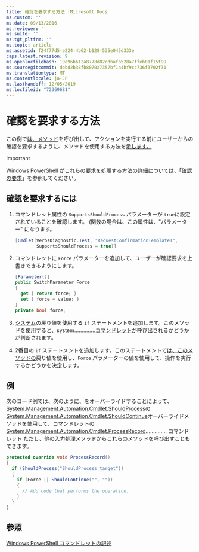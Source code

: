 ```yaml
---
title: 確認を要求する方法 |Microsoft Docs
ms.custom: ''
ms.date: 09/13/2016
ms.reviewer: ''
ms.suite: ''
ms.tgt_pltfrm: ''
ms.topic: article
ms.assetid: f24f77d5-e224-4b62-b128-535e045d333e
caps.latest.revision: 9
ms.openlocfilehash: 19e96b612a8778d82cdbafb528a7ffeb01f15f99
ms.sourcegitcommit: debd2b38fb8070a7357bf1a4bf9cc736f3702f31
ms.translationtype: MT
ms.contentlocale: ja-JP
ms.lasthandoff: 12/05/2019
ms.locfileid: "72369681"
---
```

# <a name="how-to-request-confirmations"></a>確認を要求する方法

この例で[は、メソッド](/dotnet/api/System.Management.Automation.Cmdlet.ShouldProcess)を呼び出して、アクションを実行する前にユーザーからの確認を要求するように、メソッドを使用する方法を[示します。](/dotnet/api/System.Management.Automation.Cmdlet.ShouldContinue)

> [!IMPORTANT]
> Windows PowerShell がこれらの要求を処理する方法の詳細については、「[確認の要求](./requesting-confirmation-from-cmdlets.md)」を参照してください。

## <a name="to-request-confirmation"></a>確認を要求するには

1. コマンドレット属性の `SupportsShouldProcess` パラメーターが `true`に設定されていることを確認します。 (関数の場合は、この属性は、"パラメーター" になります。

    ```csharp
    [Cmdlet(VerbsDiagnostic.Test, "RequestConfirmationTemplate1",
            SupportsShouldProcess = true)]
    ```

2. コマンドレットに `Force` パラメーターを追加して、ユーザーが確認要求を上書きできるようにします。

    ```csharp
    [Parameter()]
    public SwitchParameter Force
    {
      get { return force; }
      set { force = value; }
    }
    private bool force;
    ```

3. [システム](/dotnet/api/System.Management.Automation.Cmdlet.ShouldProcess)の戻り値を使用する `if` ステートメントを追加します。このメソッドを使用すると、system..............[コマンドレット](/dotnet/api/System.Management.Automation.Cmdlet.ShouldContinue)が呼び出されるかどうかが判断されます。

4. 2番目の `if` ステートメントを追加します。このステートメントで[は、このメソッドの](/dotnet/api/System.Management.Automation.Cmdlet.ShouldContinue)戻り値を使用し、`Force` パラメーターの値を使用して、操作を実行するかどうかを決定します。

## <a name="example"></a>例

次のコード例では、次のように、をオーバーライドすることによって、[System.Management.Automation.Cmdlet.ShouldProcess](/dotnet/api/System.Management.Automation.Cmdlet.ShouldProcess)の[System.Management.Automation.Cmdlet.ShouldContinue](/dotnet/api/System.Management.Automation.Cmdlet.ShouldContinue)オーバーライドメソッドを使用して、コマンドレットの[System.Management.Automation.Cmdlet.ProcessRecord](/dotnet/api/System.Management.Automation.Cmdlet.ProcessRecord).............. コマンドレット ただし、他の入力処理メソッドからこれらのメソッドを呼び出すこともできます。

```csharp
protected override void ProcessRecord()
{
  if (ShouldProcess("ShouldProcess target"))
  {
    if (Force || ShouldContinue("", ""))
    {
      // Add code that performs the operation.
    }
  }
}
```

## <a name="see-also"></a>参照

[Windows PowerShell コマンドレットの記述](./writing-a-windows-powershell-cmdlet.md)
